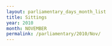 ```yaml
---
layout: parliamentary_days_month_list
title: Sittings
year: 2010
month: NOVEMBER
permalink: /parliamentary/2010/Nov/
---
```


